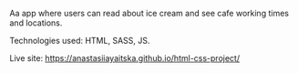 Aa app where users can read about ice cream and see cafe working times and
locations.

Technologies used: HTML, SASS, JS.

Live site: https://anastasiiayaitska.github.io/html-css-project/
